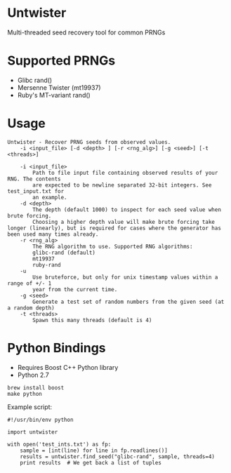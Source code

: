 Untwister
=========

Multi-threaded seed recovery tool for common PRNGs

Supported PRNGs
=================
* Glibc rand()
* Mersenne Twister (mt19937)
* Ruby's MT-variant rand()

Usage
========
```
Untwister - Recover PRNG seeds from observed values.
    -i <input_file> [-d <depth> ] [-r <rng_alg>] [-g <seed>] [-t <threads>]

    -i <input_file>
        Path to file input file containing observed results of your RNG. The contents
        are expected to be newline separated 32-bit integers. See test_input.txt for
        an example.
    -d <depth>
        The depth (default 1000) to inspect for each seed value when brute forcing.
        Choosing a higher depth value will make brute forcing take longer (linearly), but is required for cases where the generator has been used many times already.
    -r <rng_alg>
        The RNG algorithm to use. Supported RNG algorithms:
        glibc-rand (default)
        mt19937
        ruby-rand
    -u
        Use bruteforce, but only for unix timestamp values within a range of +/- 1
        year from the current time.
    -g <seed>
        Generate a test set of random numbers from the given seed (at a random depth)
    -t <threads>
        Spawn this many threads (default is 4)
```


Python Bindings
=================

* Requires Boost C++ Python library
* Python 2.7

```
brew install boost
make python
```


Example script:

```
#!/usr/bin/env python

import untwister

with open('test_ints.txt') as fp:
    sample = [int(line) for line in fp.readlines()]
    results = untwister.find_seed("glibc-rand", sample, threads=4)
    print results  # We get back a list of tuples
```